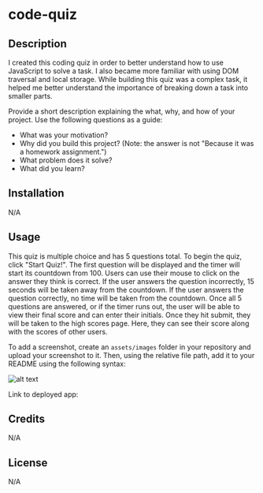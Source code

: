 # code-quiz

## Description

I created this coding quiz in order to better understand how to use JavaScript to solve a task. I also became more familiar with using DOM traversal and local storage. While building this quiz was a complex task, it helped me better understand the importance of breaking down a task into smaller parts.

Provide a short description explaining the what, why, and how of your project. Use the following questions as a guide:

- What was your motivation?
- Why did you build this project? (Note: the answer is not "Because it was a homework assignment.")
- What problem does it solve?
- What did you learn?

## Installation

N/A

## Usage

This quiz is multiple choice and has 5 questions total. To begin the quiz, click "Start Quiz!". The first question will be displayed and the timer will start its countdown from 100. Users can use their mouse to click on the answer they think is correct. If the user answers the question incorrectly, 15 seconds will be taken away from the countdown. If the user answers the question correctly, no time will be taken from the countdown. Once all 5 questions are answered, or if the timer runs out, the user will be able to view their final score and can enter their initials. Once they hit submit, they will be taken to the high scores page. Here, they can see their score along with the scores of other users.

To add a screenshot, create an `assets/images` folder in your repository and upload your screenshot to it. Then, using the relative file path, add it to your README using the following syntax:

![alt text](assets/images/screenshot.png)

Link to deployed app:

## Credits

N/A

## License

N/A
